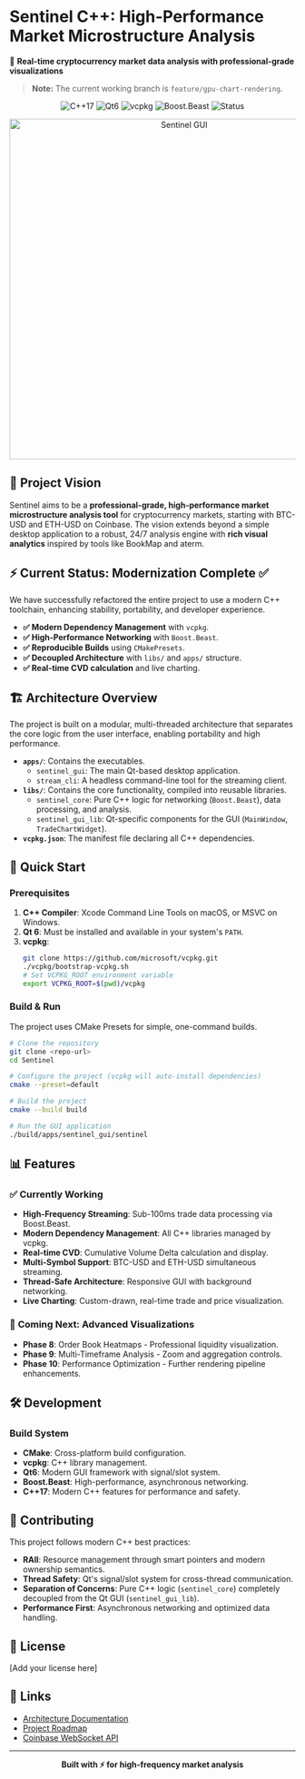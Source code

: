 # Sentinel C++: High-Performance Market Microstructure Analysis

🚀 **Real-time cryptocurrency market data analysis with professional-grade visualizations**

> **Note:** The current working branch is `feature/gpu-chart-rendering`.

<p align="center">
  <img src="https://img.shields.io/badge/C%2B%2B-17-blue.svg" alt="C++17">
  <img src="https://img.shields.io/badge/Qt-6-green.svg" alt="Qt6">
  <img src="https://img.shields.io/badge/dependencies-vcpkg-blue.svg" alt="vcpkg">
  <img src="https://img.shields.io/badge/networking-Boost.Beast-orange.svg" alt="Boost.Beast">
  <img src="https://img.shields.io/badge/Status-Refactor%20Complete-brightgreen.svg" alt="Status">
</p>

<div align="center">
  <img src="https://github.com/user-attachments/assets/f8691b82-a576-4888-aa94-4b096abc5360" alt="Sentinel GUI" width="600"/>
</div>

## 🎯 Project Vision

Sentinel aims to be a **professional-grade, high-performance market microstructure analysis tool** for cryptocurrency markets, starting with BTC-USD and ETH-USD on Coinbase. The vision extends beyond a simple desktop application to a robust, 24/7 analysis engine with **rich visual analytics** inspired by tools like BookMap and aterm.

## ⚡ Current Status: **Modernization Complete** ✅

We have successfully refactored the entire project to use a modern C++ toolchain, enhancing stability, portability, and developer experience.

- **✅ Modern Dependency Management** with `vcpkg`.
- **✅ High-Performance Networking** with `Boost.Beast`.
- **✅ Reproducible Builds** using `CMakePresets`.
- **✅ Decoupled Architecture** with `libs/` and `apps/` structure.
- **✅ Real-time CVD calculation** and live charting.

## 🏗️ Architecture Overview

The project is built on a modular, multi-threaded architecture that separates the core logic from the user interface, enabling portability and high performance.

- **`apps/`**: Contains the executables.
    - `sentinel_gui`: The main Qt-based desktop application.
    - `stream_cli`: A headless command-line tool for the streaming client.
- **`libs/`**: Contains the core functionality, compiled into reusable libraries.
    - `sentinel_core`: Pure C++ logic for networking (`Boost.Beast`), data processing, and analysis.
    - `sentinel_gui_lib`: Qt-specific components for the GUI (`MainWindow`, `TradeChartWidget`).
- **`vcpkg.json`**: The manifest file declaring all C++ dependencies.

## 🚀 Quick Start

### Prerequisites

1.  **C++ Compiler**: Xcode Command Line Tools on macOS, or MSVC on Windows.
2.  **Qt 6**: Must be installed and available in your system's `PATH`.
3.  **vcpkg**: 
    ```bash
    git clone https://github.com/microsoft/vcpkg.git
    ./vcpkg/bootstrap-vcpkg.sh
    # Set VCPKG_ROOT environment variable
    export VCPKG_ROOT=$(pwd)/vcpkg
    ```

### Build & Run

The project uses CMake Presets for simple, one-command builds.

```bash
# Clone the repository
git clone <repo-url>
cd Sentinel

# Configure the project (vcpkg will auto-install dependencies)
cmake --preset=default

# Build the project
cmake --build build

# Run the GUI application
./build/apps/sentinel_gui/sentinel
```

## 📊 Features

### ✅ **Currently Working**

- **High-Frequency Streaming**: Sub-100ms trade data processing via Boost.Beast.
- **Modern Dependency Management**: All C++ libraries managed by vcpkg.
- **Real-time CVD**: Cumulative Volume Delta calculation and display.
- **Multi-Symbol Support**: BTC-USD and ETH-USD simultaneous streaming.
- **Thread-Safe Architecture**: Responsive GUI with background networking.
- **Live Charting**: Custom-drawn, real-time trade and price visualization.

### 🚧 **Coming Next: Advanced Visualizations**

- **Phase 8**: Order Book Heatmaps - Professional liquidity visualization.
- **Phase 9**: Multi-Timeframe Analysis - Zoom and aggregation controls.
- **Phase 10**: Performance Optimization - Further rendering pipeline enhancements.


## 🛠️ Development

### Build System

- **CMake**: Cross-platform build configuration.
- **vcpkg**: C++ library management.
- **Qt6**: Modern GUI framework with signal/slot system.
- **Boost.Beast**: High-performance, asynchronous networking.
- **C++17**: Modern C++ features for performance and safety.

## 🤝 Contributing

This project follows modern C++ best practices:
- **RAII**: Resource management through smart pointers and modern ownership semantics.
- **Thread Safety**: Qt's signal/slot system for cross-thread communication.
- **Separation of Concerns**: Pure C++ logic (`sentinel_core`) completely decoupled from the Qt GUI (`sentinel_gui_lib`).
- **Performance First**: Asynchronous networking and optimized data handling.

## 📝 License

[Add your license here]

## 🔗 Links

- [Architecture Documentation](docs/ARCHITECTURE.md)
- [Project Roadmap](docs/PROJECT_PLAN.md)
- [Coinbase WebSocket API](https://docs.cloud.coinbase.com/exchange/docs/websocket-overview)

---

<p align="center">
  <strong>Built with ⚡ for high-frequency market analysis</strong>
</p>
